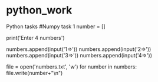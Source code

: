 # python_work
Python tasks
#Numpy task 1
number = []

print('Enter 4 numbers')

numbers.append(input('1=>'))
numbers.append(input('2=>'))
numbers.append(input('3=>'))
numbers.append(input('4=>'))

file = open('numbers.txt', 'w')
for number in numbers:
    file.write(number+"\n")
